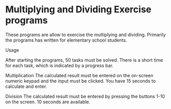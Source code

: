 # Multiplying and Dividing Exercise programs

These programs are allow to exercise the multiplying and dividing.
Primarily the programs has written for elementary school students.

Usage

After starting the programs, 50 tasks must be solved.
There is a short time for each task, which is indicated by a progress bar.

Multiplication
The calculated result must be entered on the on-screen numeric keypad and the input must be clicked. You have 15 seconds to calculate and enter.

Division
The calculated result must be entered by pressing the buttons 1-10 on the screen. 10 seconds are available.
